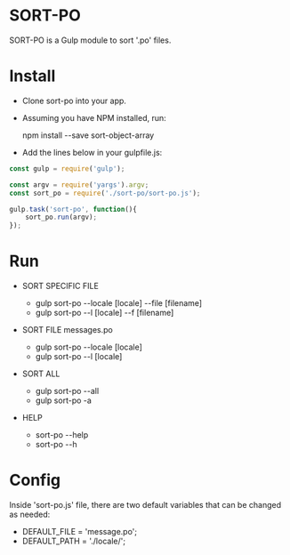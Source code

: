 # SORT-PO
SORT-PO is a Gulp module to sort '.po' files.

# Install
* Clone sort-po into your app.

* Assuming you have NPM installed, run:

    npm install --save sort-object-array

* Add the lines below in your gulpfile.js:

```javascript
const gulp = require('gulp');

const argv = require('yargs').argv;
const sort_po = require('./sort-po/sort-po.js');

gulp.task('sort-po', function(){
    sort_po.run(argv);
});
```

# Run
* SORT SPECIFIC FILE
    * gulp sort-po --locale [locale] --file [filename]
    * gulp sort-po --l [locale] --f [filename]

* SORT FILE messages.po
    * gulp sort-po --locale [locale]
    * gulp sort-po --l [locale]

* SORT ALL
    * gulp sort-po --all
    * gulp sort-po -a

* HELP
    * sort-po --help
    * sort-po --h

# Config
Inside 'sort-po.js' file, there are two default variables that can be changed as needed:

* DEFAULT_FILE = 'message.po';
* DEFAULT_PATH = './locale/';